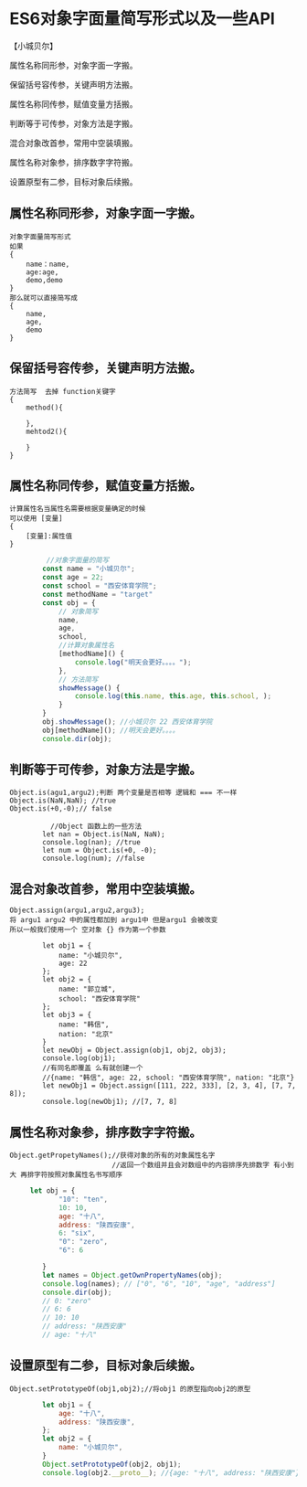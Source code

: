 #  ES6对象字面量简写形式以及一些API
【小城贝尔】

属性名称同形参，对象字面一字搬。

保留括号容传参，关键声明方法搬。

属性名称同传参，赋值变量方括搬。

判断等于可传参，对象方法是字搬。

混合对象改首参，常用中空装填搬。

属性名称对象参，排序数字字符搬。

设置原型有二参，目标对象后续搬。

## 属性名称同形参，对象字面一字搬。
    对象字面量简写形式
    如果
    {
        name：name,
        age:age,
        demo,demo
    }
    那么就可以直接简写成
    {
        name,
        age,
        demo
    }
## 保留括号容传参，关键声明方法搬。
    方法简写  去掉 function关键字
    {
        method(){

        },
        mehtod2(){

        }
    }
## 属性名称同传参，赋值变量方括搬。
    计算属性名当属性名需要根据变量确定的时候
    可以使用 [变量]
    {
        [变量]:属性值        
    }
```js
         //对象字面量的简写
        const name = "小城贝尔";
        const age = 22;
        const school = "西安体育学院";
        const methodName = "target"
        const obj = {
            // 对象简写
            name,
            age,
            school,
            //计算对象属性名
            [methodName]() {
                console.log("明天会更好。。。。");
            },
            // 方法简写
            showMessage() {
                console.log(this.name, this.age, this.school, );
            }
        }
        obj.showMessage(); //小城贝尔 22 西安体育学院
        obj[methodName](); //明天会更好。。。。
        console.dir(obj);
```
## 判断等于可传参，对象方法是字搬。
    Object.is(agu1,argu2);判断 两个变量是否相等 逻辑和 === 不一样
    Object.is(NaN,NaN); //true
    Object.is(+0,-0);// false
```JS
          //Object 函数上的一些方法
        let nan = Object.is(NaN, NaN);
        console.log(nan); //true
        let num = Object.is(+0, -0);
        console.log(num); //false

```
## 混合对象改首参，常用中空装填搬。
    Object.assign(argu1,argu2,argu3);
    将 argu1 argu2 中的属性都加到 argu1中 但是argu1 会被改变
    所以一般我们使用一个 空对象 {} 作为第一个参数
```JS
        let obj1 = {
            name: "小城贝尔",
            age: 22
        };
        let obj2 = {
            name: "郭立城",
            school: "西安体育学院"
        };
        let obj3 = {
            name: "韩信",
            nation: "北京"
        }
        let newObj = Object.assign(obj1, obj2, obj3);
        console.log(obj1);
        //有同名即覆盖 么有就创建一个
        //{name: "韩信", age: 22, school: "西安体育学院", nation: "北京"}
        let newObj1 = Object.assign([111, 222, 333], [2, 3, 4], [7, 7, 8]);
        console.log(newObj1); //[7, 7, 8]
```
## 属性名称对象参，排序数字字符搬。
    Object.getPropetyNames();//获得对象的所有的对象属性名字
                             //返回一个数组并且会对数组中的内容排序先排数字 有小到大 再排字符按照对象属性名书写顺序
```js
     let obj = {
            "10": "ten",
            10: 10,
            age: "十八",
            address: "陕西安康",
            6: "six",
            "0": "zero",
            "6": 6

        }
        let names = Object.getOwnPropertyNames(obj);
        console.log(names); // ["0", "6", "10", "age", "address"]
        console.dir(obj);
        // 0: "zero"
        // 6: 6
        // 10: 10
        // address: "陕西安康"
        // age: "十八"
```
## 设置原型有二参，目标对象后续搬。
    Object.setPrototypeOf(obj1,obj2);//将obj1 的原型指向obj2的原型
```js
        let obj1 = {
            age: "十八",
            address: "陕西安康",
        };
        let obj2 = {
            name: "小城贝尔",
        }
        Object.setPrototypeOf(obj2, obj1);
        console.log(obj2.__proto__); //{age: "十八", address: "陕西安康"}
```
